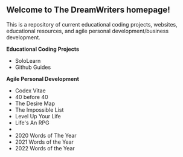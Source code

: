 ## Welcome to The DreamWriters homepage!
This is a repository of current educational coding projects, websites, educational resources, and agile personal development/business development. 

**Educational Coding Projects**
* SoloLearn
* Github Guides

**Agile Personal Development**
* Codex Vitae
* 40 before 40
* The Desire Map
* The Impossible List
* Level Up Your Life
* Life's An RPG
* 
* 2020 Words of The Year
* 2021 Words of the Year
* 2022 Words of the Year
